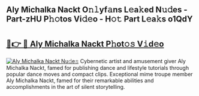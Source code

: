 ## Aly Michalka Nackt O𝚗𝚕yf𝚊ns L𝚎a𝚔ed N𝚞𝚍es - Part-zHU P𝚑𝚘tos Vi𝚍𝚎o - H𝚘𝚝 Part L𝚎a𝚔s o1QdY

# <h2><a href="http://kf71d3.oniu.top/?m=Aly+Michalka+Nackt">🔗👉 🔴 Aly Michalka Nackt P𝚑ot𝚘𝚜 V𝚒d𝚎o</a></h2>

[![Aly Michalka Nackt Nu𝚍e𝚜](https://i.imgur.com/0qMVB7G.gif)](http://kf71d3.oniu.top/?m=Aly+Michalka+Nackt)
Cybernetic artist and amusement giver Aly Michalka Nackt, famed for publishing dance and lifestyle tutorials through popular dance moves and compact clips. Exceptional mime troupe member Aly Michalka Nackt, famed for their remarkable abilities and accomplishments in the art of silent storytelling.  
